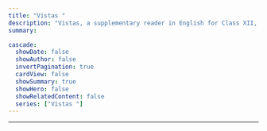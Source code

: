 ```yaml
---
title: "Vistas "
description: "Vistas, a supplementary reader in English for Class XII, published by the National Council of Educational Research and Training. "
summary: 

cascade:
  showDate: false
  showAuthor: false
  invertPagination: true
  cardView: false
  showSummary: true
  showHero: false
  showRelatedContent: false
  series: ["Vistas "]
---
```


---